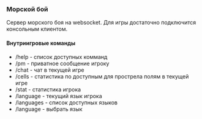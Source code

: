 ### Морской бой
Сервер морского боя на websocket. Для игры достаточно подключится консольным клиентом.

#### Внутриигровые команды
* /help - список доступных комманд
* /pm <name> - приватное сообщение игроку <name>
* /chat - чат в текущей игре
* /cells - статистика по доступным для прострела полям в текущей игре
* /stat - статистика игрока
* /language - текущий язык игрока
* /languages - список доступных языков
* /language <lang> - выбрать язык <lang>